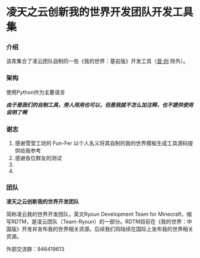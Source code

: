 # 凌天之云创新我的世界开发团队开发工具集

### 介绍
该库集合了凌云团队自制的一些《我的世界：基岩版》开发工具（[音·创](https://gitee.com/EillesWan/Musicreater) 除外）。

### 架构
使用Python作为主要语言

***由于是我们的自制工具，旁人用用也可以，但是我就不怎么加注释，也不提供使用说明了啊***


### 谢志

1.  感谢雪莹工坊的 Fun-Fer 以个人名义将其自制的我的世界模板生成工具源码提供给我参考
2.  感谢各位群友的测试
3.  
4.  


### 团队

**凌天之云创新我的世界开发团队**

简称凌云我的世界开发团队，英文Ryoun Development Team for Minecraft，缩写RDTM，是凌云团队（Team-Ryoun）的一部分。RDTM目前在《我的世界：中国版》开发并发布我的世界相关资源。后续我们将陆续在国际上发布我的世界相关资源。

外部交流群：946419613